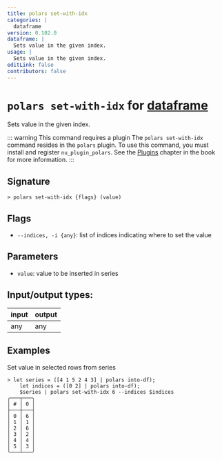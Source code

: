 ```yaml
---
title: polars set-with-idx
categories: |
  dataframe
version: 0.102.0
dataframe: |
  Sets value in the given index.
usage: |
  Sets value in the given index.
editLink: false
contributors: false
---
```

<!-- This file is automatically generated. Please edit the command in https://github.com/nushell/nushell instead. -->

# `polars set-with-idx` for [dataframe](/commands/categories/dataframe.md)

<div class='command-title'>Sets value in the given index.</div>

::: warning This command requires a plugin
The `polars set-with-idx` command resides in the `polars` plugin.
To use this command, you must install and register `nu_plugin_polars`.
See the [Plugins](/book/plugins.html) chapter in the book for more information.
:::


## Signature

```> polars set-with-idx {flags} (value)```

## Flags

 -  `--indices, -i {any}`: list of indices indicating where to set the value

## Parameters

 -  `value`: value to be inserted in series


## Input/output types:

| input | output |
| ----- | ------ |
| any   | any    |

## Examples

Set value in selected rows from series
```nu
> let series = ([4 1 5 2 4 3] | polars into-df);
    let indices = ([0 2] | polars into-df);
    $series | polars set-with-idx 6 --indices $indices
╭───┬───╮
│ # │ 0 │
├───┼───┤
│ 0 │ 6 │
│ 1 │ 1 │
│ 2 │ 6 │
│ 3 │ 2 │
│ 4 │ 4 │
│ 5 │ 3 │
╰───┴───╯

```

